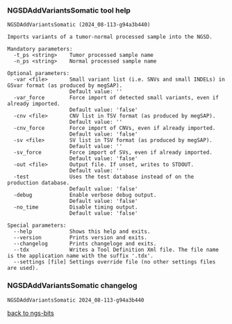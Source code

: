 ### NGSDAddVariantsSomatic tool help
	NGSDAddVariantsSomatic (2024_08-113-g94a3b440)
	
	Imports variants of a tumor-normal processed sample into the NGSD.
	
	Mandatory parameters:
	  -t_ps <string>    Tumor processed sample name
	  -n_ps <string>    Normal processed sample name
	
	Optional parameters:
	  -var <file>       Small variant list (i.e. SNVs and small INDELs) in GSvar format (as produced by megSAP).
	                    Default value: ''
	  -var_force        Force import of detected small variants, even if already imported.
	                    Default value: 'false'
	  -cnv <file>       CNV list in TSV format (as produced by megSAP).
	                    Default value: ''
	  -cnv_force        Force import of CNVs, even if already imported.
	                    Default value: 'false'
	  -sv <file>        SV list in TSV format (as produced by megSAP).
	                    Default value: ''
	  -sv_force         Force import of SVs, even if already imported.
	                    Default value: 'false'
	  -out <file>       Output file. If unset, writes to STDOUT.
	                    Default value: ''
	  -test             Uses the test database instead of on the production database.
	                    Default value: 'false'
	  -debug            Enable verbose debug output.
	                    Default value: 'false'
	  -no_time          Disable timing output.
	                    Default value: 'false'
	
	Special parameters:
	  --help            Shows this help and exits.
	  --version         Prints version and exits.
	  --changelog       Prints changeloge and exits.
	  --tdx             Writes a Tool Definition Xml file. The file name is the application name with the suffix '.tdx'.
	  --settings [file] Settings override file (no other settings files are used).
	
### NGSDAddVariantsSomatic changelog
	NGSDAddVariantsSomatic 2024_08-113-g94a3b440
	
[back to ngs-bits](https://github.com/imgag/ngs-bits)